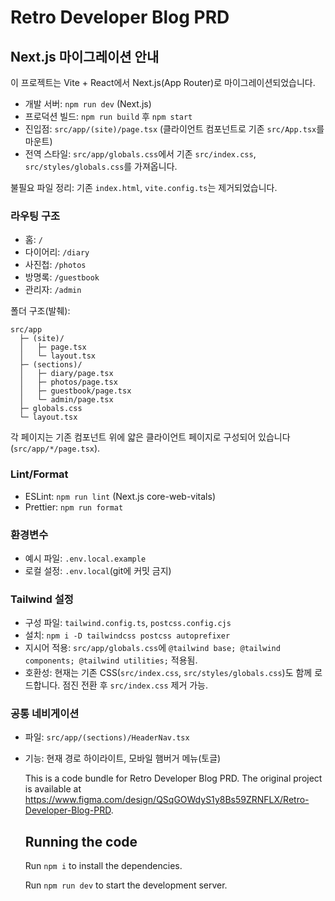 # Retro Developer Blog PRD

## Next.js 마이그레이션 안내

이 프로젝트는 Vite + React에서 Next.js(App Router)로 마이그레이션되었습니다.

- 개발 서버: `npm run dev` (Next.js)
- 프로덕션 빌드: `npm run build` 후 `npm start`
- 진입점: `src/app/(site)/page.tsx` (클라이언트 컴포넌트로 기존 `src/App.tsx`를 마운트)
- 전역 스타일: `src/app/globals.css`에서 기존 `src/index.css`, `src/styles/globals.css`를 가져옵니다.

불필요 파일 정리: 기존 `index.html`, `vite.config.ts`는 제거되었습니다.

### 라우팅 구조

- 홈: `/`
- 다이어리: `/diary`
- 사진첩: `/photos`
- 방명록: `/guestbook`
- 관리자: `/admin`

폴더 구조(발췌):

```
src/app
  ├─ (site)/
  │   ├─ page.tsx
  │   └─ layout.tsx
  ├─ (sections)/
  │   ├─ diary/page.tsx
  │   ├─ photos/page.tsx
  │   ├─ guestbook/page.tsx
  │   └─ admin/page.tsx
  ├─ globals.css
  └─ layout.tsx
```

각 페이지는 기존 컴포넌트 위에 얇은 클라이언트 페이지로 구성되어 있습니다(`src/app/*/page.tsx`).

### Lint/Format

- ESLint: `npm run lint` (Next.js core-web-vitals)
- Prettier: `npm run format`

### 환경변수

- 예시 파일: `.env.local.example`
- 로컬 설정: `.env.local`(git에 커밋 금지)

### Tailwind 설정

- 구성 파일: `tailwind.config.ts`, `postcss.config.cjs`
- 설치: `npm i -D tailwindcss postcss autoprefixer`
- 지시어 적용: `src/app/globals.css`에 `@tailwind base; @tailwind components; @tailwind utilities;` 적용됨.
- 호환성: 현재는 기존 CSS(`src/index.css`, `src/styles/globals.css`)도 함께 로드합니다. 점진 전환 후 `src/index.css` 제거 가능.

### 공통 네비게이션

- 파일: `src/app/(sections)/HeaderNav.tsx`
- 기능: 현재 경로 하이라이트, 모바일 햄버거 메뉴(토글)

  This is a code bundle for Retro Developer Blog PRD. The original project is available at https://www.figma.com/design/QSqGOWdyS1y8Bs59ZRNFLX/Retro-Developer-Blog-PRD.

  ## Running the code

  Run `npm i` to install the dependencies.

  Run `npm run dev` to start the development server.
